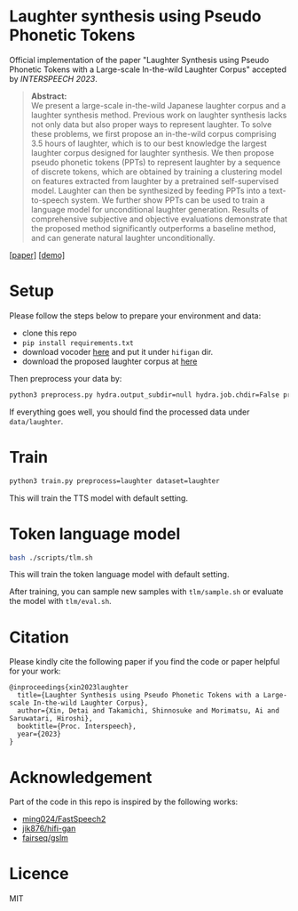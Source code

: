 # Laughter synthesis using Pseudo Phonetic Tokens
Official implementation of the paper "Laughter Synthesis using Pseudo Phonetic Tokens with a Large-scale In-the-wild Laughter Corpus" accepted by *INTERSPEECH 2023*.

>**Abstract:**<br>
We present a large-scale in-the-wild Japanese laughter corpus and a laughter synthesis method.
Previous work on laughter synthesis lacks not only data but also proper ways to represent laughter.
To solve these problems, we first propose an in-the-wild corpus comprising $3.5$ hours of laughter, which is to our best knowledge the largest laughter corpus designed for laughter synthesis.
We then propose pseudo phonetic tokens (PPTs) to represent laughter by a sequence of discrete tokens, which are obtained by training a clustering model on features extracted from laughter by a pretrained self-supervised model.
Laughter can then be synthesized by feeding PPTs into a text-to-speech system.
We further show PPTs can be used to train a language model for unconditional laughter generation.
Results of comprehensive subjective and objective evaluations demonstrate that the proposed method significantly outperforms a baseline method, and can generate natural laughter unconditionally.

[[paper]](https://arxiv.org/abs/2305.12442)
[[demo]](https://aria-k-alethia.github.io/2023laughter-demo/)

# Setup
Please follow the steps below to prepare your environment and data:
- clone this repo
- `pip install requirements.txt`
- download vocoder [here](https://drive.google.com/file/d/1vvmqo0Aq0TGmAwfHuBqNudhzYf1UUQwu/view?usp=sharing) and put it under `hifigan` dir.
- download the proposed laughter corpus at [here](https://sites.google.com/site/shinnosuketakamichi/research-topics/laughter_corpus)

Then preprocess your data by:
```bash
python3 preprocess.py hydra.output_subdir=null hydra.job.chdir=False preprocess=laughter preprocess.path.laughter.path=[path to the corpus]
```
If everything goes well, you should find the processed data under `data/laughter`.

# Train
```bash
python3 train.py preprocess=laughter dataset=laughter
```
This will train the TTS model with default setting.

# Token language model
```bash
bash ./scripts/tlm.sh
```
This will train the token language model with default setting.

After training, you can sample new samples with `tlm/sample.sh` or evaluate the model with `tlm/eval.sh`.

# Citation
Please kindly cite the following paper if you find the code or paper helpful for your work:
```
@inproceedings{xin2023laughter
  title={Laughter Synthesis using Pseudo Phonetic Tokens with a Large-scale In-the-wild Laughter Corpus},
  author={Xin, Detai and Takamichi, Shinnosuke and Morimatsu, Ai and Saruwatari, Hiroshi},
  booktitle={Proc. Interspeech},
  year={2023}
}
```

# Acknowledgement
Part of the code in this repo is inspired by the following works:
- [ming024/FastSpeech2](https://github.com/ming024/FastSpeech2)
- [jik876/hifi-gan](https://github.com/jik876/hifi-gan)
- [fairseq/gslm](https://github.com/facebookresearch/fairseq/tree/main/examples/textless_nlp/gslm)

# Licence
MIT
